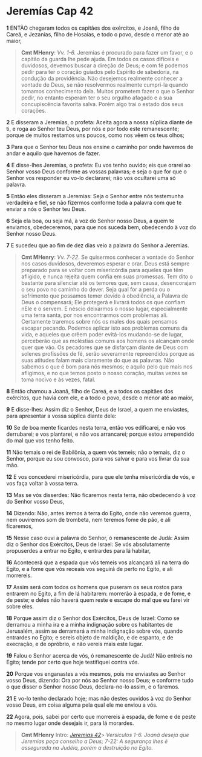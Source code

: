 # Jeremías Cap 42

**1** 	ENTÃO chegaram todos os capitães dos exércitos, e Joanã, filho de Careá, e Jezanias, filho de Hosaías, e todo o povo, desde o menor até ao maior,

> **Cmt MHenry**: *Vv. 1-6.* Jeremias é procurado para fazer um favor, e o capitão da guarda lhe pede ajuda. Em todos os casos difíceis e duvidosos, devemos buscar a direção de Deus; e com fé podemos pedir para ter o coração guiados pelo Espírito de sabedoria, na condução da providência. Não desejemos realmente conhecer a vontade de Deus, se não resolvermos realmente cumpri-la quando tomamos conhecimento dela. Muitos prometem fazer o que o Senhor pedir, no entanto esperam ter o seu orgulho afagado e a sua concupiscência favorita salva. Porém algo trai o estado dos seus corações.

**2** 	E disseram a Jeremias, o profeta: Aceita agora a nossa súplica diante de ti, e roga ao Senhor teu Deus, por nós e por todo este remanescente; porque de muitos restamos uns poucos, como nos vêem os teus olhos;

**3** 	Para que o Senhor teu Deus nos ensine o caminho por onde havemos de andar e aquilo que havemos de fazer.

**4** 	E disse-lhes Jeremias, o profeta: Eu vos tenho ouvido; eis que orarei ao Senhor vosso Deus conforme as vossas palavras; e seja o que for que o Senhor vos responder eu vo-lo declararei; não vos ocultarei uma só palavra.

**5** 	Então eles disseram a Jeremias: Seja o Senhor entre nós testemunha verdadeira e fiel, se não fizermos conforme toda a palavra com que te enviar a nós o Senhor teu Deus.

**6** 	Seja ela boa, ou seja má, à voz do Senhor nosso Deus, a quem te enviamos, obedeceremos, para que nos suceda bem, obedecendo à voz do Senhor nosso Deus.

**7** 	E sucedeu que ao fim de dez dias veio a palavra do Senhor a Jeremias.

> **Cmt MHenry**: *Vv. 7-22.* Se quisermos conhecer a vontade do Senhor nos casos duvidosos, deveremos esperar e orar. Deus está sempre preparado para se voltar com misericórdia para aqueles que têm afligido, e nunca rejeita quem confia em suas promessas. Tem dito o bastante para silenciar até os temores que, sem causa, desencorajam o seu povo no caminho do dever. Seja qual for a perda ou o sofrimento que possamos temer devido à obediência, a Palavra de Deus o compensará; Ele protegerá e livrará todos os que confiam nEle e o servem. E néscio deixarmos o nosso lugar, especialmente uma terra santa, por nos encontrarmos com problemas ali. Certamente traremos sobre nós os males dos quais pensamos escapar pecando. Podemos aplicar isto aos problemas comuns da vida, e aqueles que crêem poder evitá-los mudando-se de lugar, perceberão que as moléstias comuns aos homens os alcançam onde quer que vão. Os pecadores que se disfarçam diante de Deus com solenes profissões de fé, serão severamente repreendidos porque as suas atitudes falam mais claramente do que as palavras. Não sabemos o que é bom para nós mesmos; e aquilo pelo que mais nos afligimos, e no que temos posto o nosso coração, muitas vezes se toma nocivo e às vezes, fatal.

**8** 	Então chamou a Joanã, filho de Careá, e a todos os capitães dos exércitos, que havia com ele, e a todo o povo, desde o menor até ao maior,

**9** 	E disse-lhes: Assim diz o Senhor, Deus de Israel, a quem me enviastes, para apresentar a vossa súplica diante dele:

**10** 	Se de boa mente ficardes nesta terra, então vos edificarei, e não vos derrubarei; e vos plantarei, e não vos arrancarei; porque estou arrependido do mal que vos tenho feito.

**11** 	Não temais o rei de Babilônia, a quem vós temeis; não o temais, diz o Senhor, porque eu sou convosco, para vos salvar e para vos livrar da sua mão.

**12** 	E vos concederei misericórdia, para que ele tenha misericórdia de vós, e vos faça voltar à vossa terra.

**13** 	Mas se vós disserdes: Não ficaremos nesta terra, não obedecendo à voz do Senhor vosso Deus,

**14** 	Dizendo: Não, antes iremos à terra do Egito, onde não veremos guerra, nem ouviremos som de trombeta, nem teremos fome de pão, e ali ficaremos,

**15** 	Nesse caso ouvi a palavra do Senhor, ó remanescente de Judá: Assim diz o Senhor dos Exércitos, Deus de Israel: Se vós absolutamente propuserdes a entrar no Egito, e entrardes para lá habitar,

**16** 	Acontecerá que a espada que vós temeis vos alcançará ali na terra do Egito, e a fome que vós receais vos seguirá de perto no Egito, e ali morrereis.

**17** 	Assim será com todos os homens que puseram os seus rostos para entrarem no Egito, a fim de lá habitarem: morrerão à espada, e de fome, e de peste; e deles não haverá quem reste e escape do mal que eu farei vir sobre eles.

**18** 	Porque assim diz o Senhor dos Exércitos, Deus de Israel: Como se derramou a minha ira e a minha indignação sobre os habitantes de Jerusalém, assim se derramará a minha indignação sobre vós, quando entrardes no Egito; e sereis objeto de maldição, e de espanto, e de execração, e de opróbrio, e não vereis mais este lugar.

**19** 	Falou o Senhor acerca de vós, ó remanescente de Judá! Não entreis no Egito; tende por certo que hoje testifiquei contra vós.

**20** 	Porque vos enganastes a vós mesmos, pois me enviastes ao Senhor vosso Deus, dizendo: Ora por nós ao Senhor nosso Deus; e conforme tudo o que disser o Senhor nosso Deus, declara-no-lo assim, e o faremos.

**21** 	E vo-lo tenho declarado hoje; mas não destes ouvidos à voz do Senhor vosso Deus, em coisa alguma pela qual ele me enviou a vós.

**22** 	Agora, pois, sabei por certo que morrereis à espada, de fome e de peste no mesmo lugar onde desejais ir, para lá morardes.


> **Cmt MHenry** Intro: *[Jeremias 42](../24A-Jr/42.md#0)*> *Versículos 1-6. Joanã deseja que Jeremias peça conselho a Deus; 7-22: A segurança lhes é assegurada na Judéia, porém a destruição no Egito.*